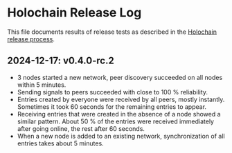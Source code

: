 # Holochain Release Log

This file documents results of release tests as described in the [Holochain release process](RELEASE.md).

## 2024-12-17: v0.4.0-rc.2

- 3 nodes started a new network, peer discovery succeeded on all nodes within 5 minutes.
- Sending signals to peers succeeded with close to 100 % reliability.
- Entries created by everyone were received by all peers, mostly instantly. Sometimes it took 60 seconds for the remaining entries to appear.
- Receiving entries that were created in the absence of a node showed a similar pattern. About 50 % of the entries were received immediately after going online, the rest after 60 seconds.
- When a new node is added to an existing network, synchronization of all entries takes about 5 minutes.

